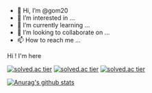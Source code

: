 - 👋 Hi, I’m @gom20
- 👀 I’m interested in ...
- 🌱 I’m currently learning ...
- 💞️ I’m looking to collaborate on ...
- 📫 How to reach me ...

<!---
gom20/gom20 is a ✨ special ✨ repository because its `README.md` (this file) appears on your GitHub profile.
You can click the Preview link to take a look at your changes.
--->

Hi ! I'm here

[![solved.ac tier](http://mazassumnida.wtf/api/generate_badge?boj={gom20})](https://solved.ac/{gom20})
[![solved.ac tier](http://mazassumnida.wtf/api/v2/generate_badge?boj={gom20})](https://solved.ac/{gom20})
[![solved.ac tier](http://mazassumnida.wtf/api/mini/generate_badge?boj={gom20})](https://solved.ac/{gom20})


[![Anurag's github stats](https://github-readme-stats.vercel.app/api?username={username}&show_icons=true&theme={theme})](https://github.com/{username}/github-readme-stats)
